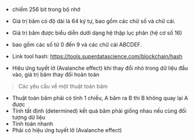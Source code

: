 - chiếm 256 bit trong bộ nhớ

- Giá trị băm có độ dài là 64 ký tự, bao gồm các chữ số và chữ cái.

- Giá trị băm được biểu diễn dưới dạng hệ thập lục phân (hệ cơ số 16)

- bao gồm các số từ 0 đến 9 và các chữ cái ABCDEF.

- Link tool hash: https://tools.superdatascience.com/blockchain/hash

- Hiệu ứng tuyết lở (Avalanche effect) khi thay đổi nhỏ trong dữ liệu đầu vào, giá trị băm thay đổi hoàn toàn

> Các yêu cầu về một thuật toán băm

- Thuật toán băm phải có tính 1 chiều, A băm ra B thì B không quay lại A được
- Tính tất định (determined) kết quả băm phải giống nhau nếu cùng đối tượng dữ liệu
- Tính toán nhanh
- Phải có hiệu ứng tuyết lở (Avalanche effect)




